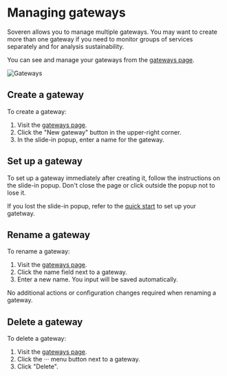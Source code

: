 # Managing gateways

Soveren allows you to manage multiple gateways. 
You may want to create more than one gateway if you need to monitor groups of services separately and for analysis sustainability.

You can see and manage your gateways from the [gateways page](https://app.soveren.io/gateways).

![Gateways](../../img/dashboards/Gateways.png "Gateways")

## Create a gateway

To create a gateway:

1. Visit the [gateways page](https://app.soveren.io/gateways).
2. Click the "New gateway" button in the upper-right corner. 
3. In the slide-in popup, enter a name for the gateway.

## Set up a gateway

To set up a gateway immediately after creating it, follow the instructions on the slide-in popup. Don't close the page or click outside the popup not to lose it.

If you lost the slide-in popup, refer to the [quick start](../../getting-started/quick-start/) to set up your gatetway.

## Rename a gateway

To rename a gateway:

1. Visit the [gateways page](https://app.soveren.io/gateways).
2. Click the name field next to a gateway.
3. Enter a new name. You input will be saved automatically.

No additional actions or configuration changes required when renaming a gateway.

## Delete a gateway

To delete a gateway:

1. Visit the [gateways page](https://app.soveren.io/gateways).
2. Click the ··· menu button next to a gateway.
3. Click "Delete".
   
















